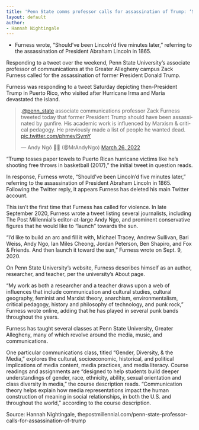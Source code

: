 ```yaml
---
title: 'Penn State comms professor calls for assassination of Trump: ‘Should’ve been Lincoln’d’'
layout: default
author:
- Hannah Nightingale
---
```


- Furness wrote, “Should’ve been Lincoln’d five minutes later,” referring to the assassination of President Abraham Lincoln in 1865.

Responding to a tweet over the weekend, Penn State University’s associate professor of communications at the Greater Allegheny campus Zack Furness called for the assassination of former President Donald Trump.

Furness was responding to a tweet Saturday depicting then-President Trump in Puerto Rico, who visited after Hurricane Irma and Maria devastated the island.

<blockquote class="twitter-tweet"><p lang="en" dir="ltr">.<a href="https://twitter.com/penn_state?ref_src=twsrc%5Etfw">@penn_state</a> associate communications professor Zack Furness tweeted today that former President Trump should have been assassinated by gunfire. His academic work is influenced by Marxism &amp; critical pedagogy. He previously made a list of people he wanted dead. <a href="https://t.co/phmevlSymY">pic.twitter.com/phmevlSymY</a></p>&mdash; Andy Ngô 🏳️‍🌈 (@MrAndyNgo) <a href="https://twitter.com/MrAndyNgo/status/1507832616006860802?ref_src=twsrc%5Etfw">March 26, 2022</a></blockquote> <script async src="https://platform.twitter.com/widgets.js" charset="utf-8"></script>

“Trump tosses paper towels to Puerto Rican hurricane victims like he’s shooting free throws in basketball (2017),” the initial tweet in question reads.

In response, Furness wrote, “Should’ve been Lincoln’d five minutes later,” referring to the assassination of President Abraham Lincoln in 1865. Following the Twitter reply, it appears Furness has deleted his main Twitter account.

This isn’t the first time that Furness has called for violence.
In late September 2020, Furness wrote a tweet listing several journalists, including The Post Millennial’s editor-at-large Andy Ngo, and prominent conservative figures that he would like to “launch” towards the sun.

“I’d like to build an arc and fill it with, Michael Tracey, Andrew Sullivan, Bari Weiss, Andy Ngo, Ian Miles Cheong, Jordan Peterson, Ben Shapiro, and Fox &amp; Friends. And then launch it toward the sun,” Furness wrote on Sept. 9, 2020.

On Penn State University’s website, Furness describes himself as an author, researcher, and teacher, per the university’s About page.

“My work as both a researcher and a teacher draws upon a web of influences that include communication and cultural studies, cultural geography, feminist and Marxist theory, anarchism, environmentalism, critical pedagogy, history and philosophy of technology, and punk rock,” Furness wrote online, adding that he has played in several punk bands throughout the years.

Furness has taught several classes at Penn State University, Greater Allegheny, many of which revolve around the media, music, and communications.

One particular communications class, titled “Gender, Diversity, &amp; the Media,” explores the cultural, socioeconomic, historical, and political implications of media content, media practices, and media literacy. Course readings and assignments are “designed to help students build deeper understandings of gender, race, ethnicity, ability, sexual orientation and class diversity in media,” the course description reads. “Communication theory helps explain how media representations impact the human construction of meaning in social relationships, in both the U.S. and throughout the world,” according to the course description.

Source: Hannah Nightingale, thepostmillennial.com/penn-state-professor-calls-for-assassination-of-trump
